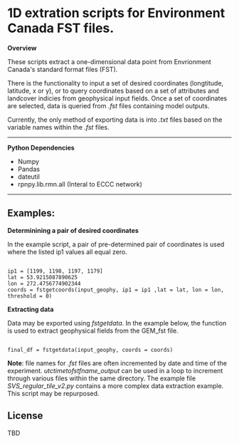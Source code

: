 # 1D extration scripts for Environment Canada FST files. 
**Overview**

These scripts extract a one-dimensional data point from Envrionment Canada's standard format files (FST). 

There is the functionality to input a set of desired coordinates (longtitude, latitude, x or y), or to query coordinates based on a set of attributes and landcover indicies from geophysical input fields. Once a set of coordinates are selected,  data is queried from *.fst* files containing model outputs.  

Currently, the only method of exporting data is into *.txt* files based on the variable names within the *.fst* files.

-------------------------------------------------------------------------
**Python Dependencies**

- Numpy
- Pandas 
- dateutil 
- rpnpy.lib.rmn.all (Interal to ECCC network)

-------------------------------------------------------------------------
## Examples:

**Determinining a pair of desired coordinates**

In the example script, a pair of pre-determined pair of coordinates is used where the listed ip1 values all equal zero. 

```

ip1 = [1199, 1198, 1197, 1179]
lat = 53.9215087890625
lon = 272.4756774902344
coords = fstgetcoords(input_geophy, ip1 = ip1 ,lat = lat, lon = lon, threshold = 0)

```

**Extracting data** 

Data may be exported using *fstgetdata*. In the example below, the function is used to extract geophysical fields from the GEM_fst file. 

```

final_df = fstgetdata(input_geophy, coords = coords)

```

**Note**: file names for *.fst* files are often incremented by date and time of the experiment. *utctimetofstfname_output* can be used in a loop to increment through various files within the same directory. The example file *SVS_regular_tile_v2.py* contains a more complex data extraction example. This script may be repurposed. 

## License

TBD

